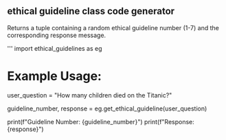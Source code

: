 ## ethical guideline class code generator
Returns a tuple containing a random ethical guideline number (1-7) 
and the corresponding response message.

'''
import ethical_guidelines as eg

# Example Usage:
user_question = "How many children died on the Titanic?"

guideline_number, response = eg.get_ethical_guideline(user_question)

print(f"Guideline Number: {guideline_number}")
print(f"Response: {response}")    